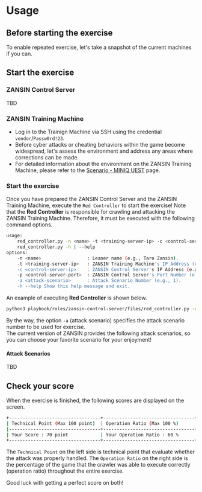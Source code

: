 # Usage

## Before starting the exercise

To enable repeated exercise, let's take a snapshot of the current machines if you can.

## Start the exercise

### ZANSIN Control Server

TBD

### ZANSIN Training Machine

- Log in to the Trainign Machine via SSH using the credential `vendor`/`Passw0rd!23`.
- Before cyber attacks or cheating behaviors within the game become widespread, let's assess the environment and address any areas where corrections can be made.
- For detailed information about the environment on the ZANSIN Training Machine, please refer to the [Scenario - MINIQ UEST](./MINIQUEST.md) page.

### Start the exercise

Once you have prepared the ZANSIN Control Server and the ZANSIN Training Machine, execute the `Red Controller` to start the exercise! Note that the **Red Controller** is responsible for crawling and attacking the ZANSIN Training Machine. Therefore, it must be executed with the following command options.

```bash
usage:
    red_controller.py -n <name> -t <training-server-ip> -c <control-server-ip> -p <control-server-port> -a <attack-scenario>
    red_controller.py -h | --help
options:
    -n <name>                 : Leaner name (e.g., Taro Zansin).
    -t <training-server-ip>   : ZANSIN Training Machine's IP Address (e.g., 192.168.0.5).
    -c <control-server-ip>    : ZANSIN Control Server's IP Address (e.g., 192.168.0.6).
    -p <control-server-port>  : ZANSIN Control Server's Port Number (e.g., 8080).
    -a <attack-scenario>      : Attack Scenario Number (e.g., 1).
    -h --help Show this help message and exit.
```

An example of executing **Red Controller** is shown below.

```bash
python3 playbook/roles/zansin-control-server/files/red_controller.py -n first_learner -t 192.168.0.5 -c 192.168.0.6 -p 8080 -a 1
```
By the way, the option `-a` (attack scenario) specifies the attack scenario number to be used for exercise.  
The current version of ZANSIN provides the following attack scenarios, so you can choose your favorite scenario for your enjoyment!

#### Attack Scenarios

TBD

## Check your score

When the exercise is finished, the following scores are displayed on the screen.

```bash
+----------------------------------+----------------------------------+
| Technical Point (Max 100 point)  | Operation Ratio (Max 100 %)      |
|----------------------------------+----------------------------------+
| Your Score : 70 point            | Your Operation Ratio : 60 %      |
+----------------------------------+----------------------------------+
```

The `Technical Point` on the left side is technical point that evaluate whether the attack was properly handled. The `Operation Ratio` on the right side is the percentage of the game that the crawler was able to execute correctly (operation ratio) throughout the entire exercise.

Good luck with getting a perfect score on both!
